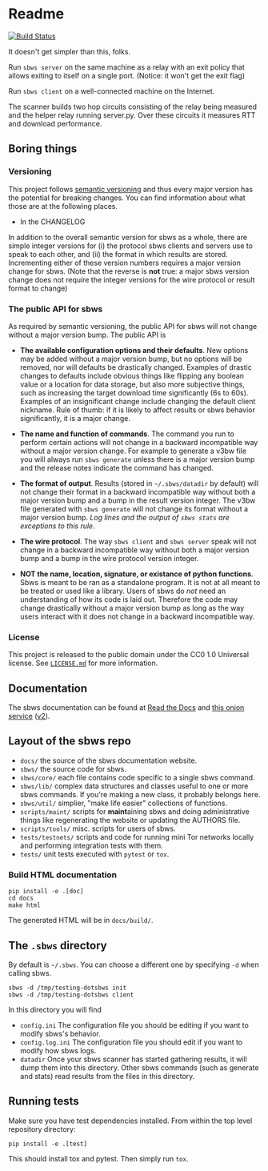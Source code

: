 # Readme

[![Build Status](https://travis-ci.org/pastly/simple-bw-scanner.svg?branch=master)](https://travis-ci.org/pastly/simple-bw-scanner)

It doesn't get simpler than this, folks.

Run `sbws server` on the same machine as a relay with an exit policy that
allows exiting to itself on a single port. (Notice: it won't get the exit flag)

Run `sbws client` on a well-connected machine on the Internet.

The scanner builds two hop circuits consisting of the relay being measured and
the helper relay running server.py. Over these circuits it measures RTT and
download performance.

## Boring things

### Versioning

This project follows [semantic versioning][] and thus every major version has
the potential for breaking changes. You can find information about what those
are at the following places.

- In the CHANGELOG

[semantic versioning]: https://semver.org/

In addition to the overall semantic version for sbws as a whole, there are
simple integer versions for (i) the protocol sbws clients and servers use to
speak to each other, and (ii) the format in which results are stored.
Incrementing either of these version numbers requires a major version change
for sbws. (Note that the reverse is **not** true: a major sbws version change
does not require the integer versions for the wire protocol or result format to
change)

### The public API for sbws

As required by semantic versioning, the public API for sbws will not change
without a major version bump. The public API is

- **The available configuration options and their defaults**. New options may
  be added without a major version bump, but no options will be removed, nor
will defaults be drastically changed. Examples of drastic changes to defaults
include obvious things like flipping any boolean value or a location for data
storage, but also more subjective things, such as increasing the target
download time significantly (6s to 60s). Examples of an insignificant change
include changing the default client nickname. Rule of thumb: if it is likely to
affect results or sbws behavior significantly, it is a major change.

- **The name and function of commands**. The command you run to perform certain
  actions will not change in a backward incompatible way without a major
version change. For example to generate a v3bw file you will always run `sbws
generate` unless there is a major version bump and the release notes indicate
the command has changed.

- **The format of output**. Results (stored in `~/.sbws/datadir` by default)
  will not change their format in a backward incompatible way without both a
major version bump and a bump in the result version integer. The v3bw file
generated with `sbws generate` will not change its format without a major
version bump. *Log lines and the output of `sbws stats` are exceptions to this
rule*.

- **The wire protocol**. The way `sbws client` and `sbws server` speak will not
  change in a backward incompatible way without both a major version bump and a
bump in the wire protocol version integer.

- **NOT the name, location, signature, or existance of python functions**. Sbws
  is meant to be ran as a standalone program. It is not at all meant to be
treated or used like a library. Users of sbws do *not* need an understanding of
how its code is laid out. Therefore the code may change drastically without a
major version bump as long as the way users interact with it does not change in
a backward incompatible way.

### License

This project is released to the public domain under the CC0 1.0 Universal
license. See [`LICENSE.md`](/LICENSE.md) for more information.

## Documentation

The sbws documentation can be found at [Read the Docs](https://sbws.readthedocs.io)
and
[this onion service](http://d7pxflytfsmz6uh3x7i2jxzzwea6nbpmtsz5tmfkcin5edapaig5vpyd.onion/)
([v2](http://sdmb3rfvp3wadu6y.onion/)).

## Layout of the sbws repo

- `docs/` the source of the sbws documentation website.
- `sbws/` the source code for sbws.
- `sbws/core/` each file contains code specific to a single sbws command.
- `sbws/lib/` complex data structures and classes useful to one or more sbws
  commands. If you're making a new class, it probably belongs here.
- `sbws/util/` simplier, "make life easier" collections of functions.
- `scripts/maint/` scripts for **maint**aining sbws and doing administrative
  things like regenerating the website or updating the AUTHORS file.
- `scripts/tools/` misc. scripts for users of sbws.
- `tests/testnets/` scripts and code for running mini Tor networks locally and
  performing integration tests with them.
- `tests/` unit tests executed with `pytest` or `tox`.

### Build HTML documentation

    pip install -e .[doc]
    cd docs
    make html

The generated HTML will be in `docs/build/`.

## The `.sbws` directory

By default is `~/.sbws`. You can choose a different one by specifying `-d` when
calling sbws.

    sbws -d /tmp/testing-dotsbws init
    sbws -d /tmp/testing-dotsbws client

In this directory you will find

- `config.ini` The configuration file you should be editing if you want to
  modify sbws's behavior.
- `config.log.ini` The configuration file you should edit if you want to modify
  how sbws logs.
- `datadir` Once your sbws scanner has started gathering results, it will dump
  them into this directory. Other sbws commands (such as generate and stats)
  read results from the files in this directory.

## Running tests

Make sure you have test dependencies installed. From within the top level
repository directory:

    pip install -e .[test]

This should install tox and pytest. Then simply run `tox`.
